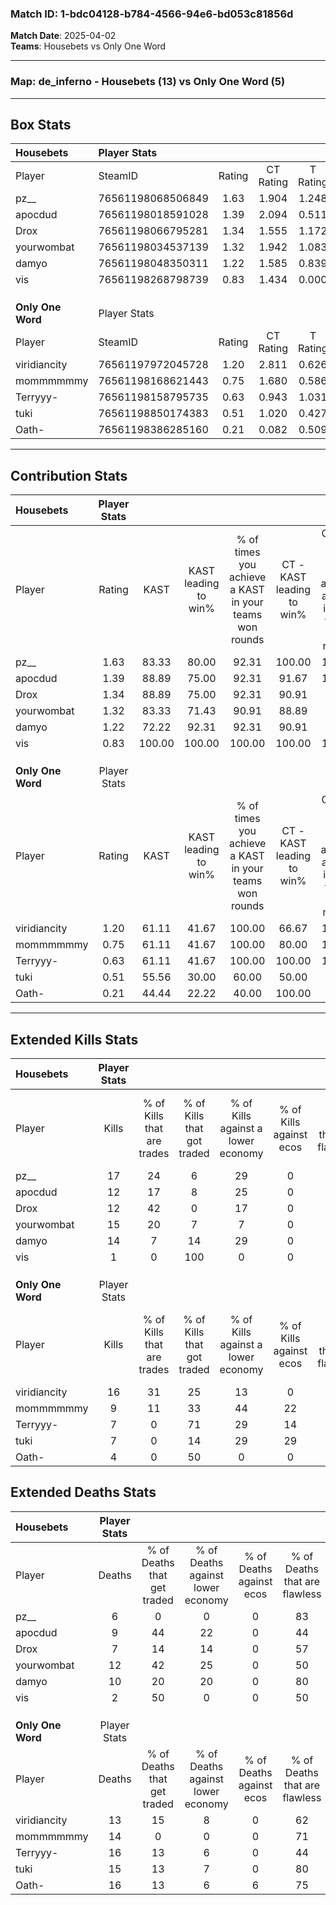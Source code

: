 ### Match ID: 1-bdc04128-b784-4566-94e6-bd053c81856d  
**Match Date**: 2025-04-02  
**Teams**: Housebets vs Only One Word  

---  

### **Map**: de_inferno - Housebets (13) vs Only One Word (5)  
---  

## Box Stats  

| **Housebets**     | Player Stats      |        |           |          |        |      |       |         |        |      |     |
| :- | :- | :-: | :-: | :-: | :-: | :-: | :-: | :-: | :-: | :-: | :-: |
| Player            | SteamID           | Rating | CT Rating | T Rating |  KAST  | ADR  | Kills | Assists | Deaths | K/D  | HS% |
| pz__              | 76561198068506849 |  1.63  |   1.904   |  1.248   | 83.33  | 90.2 |  17   |    6    |   6    | 2.83 | 41  |
| apocdud           | 76561198018591028 |  1.39  |   2.094   |  0.511   | 88.89  | 92.2 |  12   |   14    |   9    | 1.33 | 50  |
| Drox              | 76561198066795281 |  1.34  |   1.555   |  1.172   | 88.89  | 70.7 |  12   |    7    |   7    | 1.71 | 66  |
| yourwombat        | 76561198034537139 |  1.32  |   1.942   |  1.083   | 83.33  | 79.8 |  15   |    5    |   12   | 1.25 | 46  |
| damyo             | 76561198048350311 |  1.22  |   1.585   |  0.839   | 72.22  | 74.2 |  14   |    3    |   10   | 1.40 | 50  |
| vis               | 76561198268798739 |  0.83  |   1.434   |  0.000   | 100.00 | 12.9 |   1   |    2    |   2    | 0.50 | 100 |
|                   |                   |        |           |          |        |      |       |         |        |      |     |
|                   |                   |        |           |          |        |      |       |         |        |      |     |
|                   |                   |        |           |          |        |      |       |         |        |      |     |
| **Only One Word** | Player Stats      |        |           |          |        |      |       |         |        |      |     |
| Player            | SteamID           | Rating | CT Rating | T Rating |  KAST  | ADR  | Kills | Assists | Deaths | K/D  | HS% |
| viridiancity      | 76561197972045728 |  1.20  |   2.811   |  0.626   | 61.11  | 92.7 |  16   |    2    |   13   | 1.23 | 25  |
| mommmmmmy         | 76561198168621443 |  0.75  |   1.680   |  0.586   | 61.11  | 65.7 |   9   |    3    |   14   | 0.64 | 88  |
| Terryyy-          | 76561198158795735 |  0.63  |   0.943   |  1.031   | 61.11  | 73.6 |   7   |    4    |   16   | 0.44 | 85  |
| tuki              | 76561198850174383 |  0.51  |   1.020   |  0.427   | 55.56  | 44.2 |   7   |    2    |   15   | 0.47 | 57  |
| Oath-             | 76561198386285160 |  0.21  |   0.082   |  0.509   | 44.44  | 32.9 |   4   |    0    |   16   | 0.25 | 75  |
---  

## Contribution Stats  

| **Housebets**     | Player Stats |        |                      |                                                        |                           |                                                             |                          |                                                            |
| :- | :-: | :-: | :-: | :-: | :-: | :-: | :-: | :-: |
| Player            |    Rating    |  KAST  | KAST leading to win% | % of times you achieve a KAST in your teams won rounds | CT - KAST leading to win% | CT - % of times you achieve a KAST in your teams won rounds | T - KAST leading to win% | T - % of times you achieve a KAST in your teams won rounds |
| pz__              |     1.63     | 83.33  |        80.00         |                         92.31                          |          100.00           |                           100.00                            |          25.00           |                           50.00                            |
| apocdud           |     1.39     | 88.89  |        75.00         |                         92.31                          |           91.67           |                           100.00                            |          25.00           |                           50.00                            |
| Drox              |     1.34     | 88.89  |        75.00         |                         92.31                          |           90.91           |                            90.91                            |          40.00           |                           100.00                           |
| yourwombat        |     1.32     | 83.33  |        71.43         |                         90.91                          |           88.89           |                            88.89                            |          40.00           |                           100.00                           |
| damyo             |     1.22     | 72.22  |        92.31         |                         92.31                          |           90.91           |                            90.91                            |          100.00          |                           100.00                           |
| vis               |     0.83     | 100.00 |        100.00        |                         100.00                         |          100.00           |                           100.00                            |           0.00           |                            0.00                            |
|                   |              |        |                      |                                                        |                           |                                                             |                          |                                                            |
|                   |              |        |                      |                                                        |                           |                                                             |                          |                                                            |
|                   |              |        |                      |                                                        |                           |                                                             |                          |                                                            |
| **Only One Word** | Player Stats |        |                      |                                                        |                           |                                                             |                          |                                                            |
| Player            |    Rating    |  KAST  | KAST leading to win% | % of times you achieve a KAST in your teams won rounds | CT - KAST leading to win% | CT - % of times you achieve a KAST in your teams won rounds | T - KAST leading to win% | T - % of times you achieve a KAST in your teams won rounds |
| viridiancity      |     1.20     | 61.11  |        41.67         |                         100.00                         |           66.67           |                           100.00                            |          16.67           |                           100.00                           |
| mommmmmmy         |     0.75     | 61.11  |        41.67         |                         100.00                         |           80.00           |                           100.00                            |          14.29           |                           100.00                           |
| Terryyy-          |     0.63     | 61.11  |        41.67         |                         100.00                         |          100.00           |                           100.00                            |          12.50           |                           100.00                           |
| tuki              |     0.51     | 55.56  |        30.00         |                         60.00                          |           50.00           |                            50.00                            |          16.67           |                           100.00                           |
| Oath-             |     0.21     | 44.44  |        22.22         |                         40.00                          |          100.00           |                            50.00                            |           0.00           |                            0.00                            |
---  

## Extended Kills Stats  

| **Housebets**     | Player Stats |                            |                            |                                    |                         |                              |                                 |                                       |                    |           |
| :- | :-: | :-: | :-: | :-: | :-: | :-: | :-: | :-: | :-: | :-: |
| Player            |    Kills     | % of Kills that are trades | % of Kills that got traded | % of Kills against a lower economy | % of Kills against ecos | % of Kills that are flawless | % of Kills that are close duels | % of Kills that are assisted by flash | Pistol Round Kills | AWP Kills |
| pz__              |      17      |             24             |             6              |                 29                 |            0            |              76              |               12                |                   6                   |         1          |     7     |
| apocdud           |      12      |             17             |             8              |                 25                 |            0            |              83              |                8                |                   8                   |         1          |     0     |
| Drox              |      12      |             42             |             0              |                 17                 |            0            |              67              |                8                |                   8                   |         4          |     0     |
| yourwombat        |      15      |             20             |             7              |                 7                  |            0            |              47              |                0                |                  13                   |         0          |     0     |
| damyo             |      14      |             7              |             14             |                 29                 |            0            |              43              |                7                |                  21                   |         0          |     0     |
| vis               |      1       |             0              |            100             |                 0                  |            0            |             100              |               100               |                   0                   |         1          |     0     |
|                   |              |                            |                            |                                    |                         |                              |                                 |                                       |                    |           |
|                   |              |                            |                            |                                    |                         |                              |                                 |                                       |                    |           |
|                   |              |                            |                            |                                    |                         |                              |                                 |                                       |                    |           |
| **Only One Word** | Player Stats |                            |                            |                                    |                         |                              |                                 |                                       |                    |           |
| Player            |    Kills     | % of Kills that are trades | % of Kills that got traded | % of Kills against a lower economy | % of Kills against ecos | % of Kills that are flawless | % of Kills that are close duels | % of Kills that are assisted by flash | Pistol Round Kills | AWP Kills |
| viridiancity      |      16      |             31             |             25             |                 13                 |            0            |              75              |               13                |                   6                   |         4          |     6     |
| mommmmmmy         |      9       |             11             |             33             |                 44                 |           22            |              67              |               22                |                   0                   |         1          |     0     |
| Terryyy-          |      7       |             0              |             71             |                 29                 |           14            |              86              |               43                |                   0                   |         1          |     0     |
| tuki              |      7       |             0              |             14             |                 29                 |           29            |              71              |               14                |                  29                   |         0          |     0     |
| Oath-             |      4       |             0              |             50             |                 0                  |            0            |              75              |               50                |                   0                   |         1          |     0     |
## Extended Deaths Stats  

| **Housebets**     | Player Stats |                             |                                   |                          |                               |                            |                           |               |
| :- | :-: | :-: | :-: | :-: | :-: | :-: | :-: | :-: |
| Player            |    Deaths    | % of Deaths that get traded | % of Deaths against lower economy | % of Deaths against ecos | % of Deaths that are flawless | % of Deaths that are close | % of Deaths while blinded | Deaths to AWP |
| pz__              |      6       |              0              |                 0                 |            0             |              83               |             33             |             0             |       0       |
| apocdud           |      9       |             44              |                22                 |            0             |              44               |             22             |            33             |       1       |
| Drox              |      7       |             14              |                14                 |            0             |              57               |             29             |             0             |       1       |
| yourwombat        |      12      |             42              |                25                 |            0             |              50               |             8              |             0             |       2       |
| damyo             |      10      |             20              |                20                 |            0             |              80               |             10             |             0             |       2       |
| vis               |      2       |             50              |                 0                 |            0             |              50               |            100             |             0             |       0       |
|                   |              |                             |                                   |                          |                               |                            |                           |               |
|                   |              |                             |                                   |                          |                               |                            |                           |               |
|                   |              |                             |                                   |                          |                               |                            |                           |               |
| **Only One Word** | Player Stats |                             |                                   |                          |                               |                            |                           |               |
| Player            |    Deaths    | % of Deaths that get traded | % of Deaths against lower economy | % of Deaths against ecos | % of Deaths that are flawless | % of Deaths that are close | % of Deaths while blinded | Deaths to AWP |
| viridiancity      |      13      |             15              |                 8                 |            0             |              62               |             15             |             8             |       1       |
| mommmmmmy         |      14      |              0              |                 0                 |            0             |              71               |             7              |             7             |       2       |
| Terryyy-          |      16      |             13              |                 6                 |            0             |              44               |             6              |             0             |       0       |
| tuki              |      15      |             13              |                 7                 |            0             |              80               |             7              |            20             |       3       |
| Oath-             |      16      |             13              |                 6                 |            6             |              75               |             6              |            19             |       1       |

